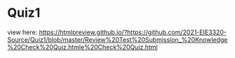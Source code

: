 # Quiz1
view here: https://htmlpreview.github.io/?https://github.com/2021-EIE3320-Source/Quiz1/blob/master/Review%20Test%20Submission_%20Knowledge%20Check%20Quiz.htmle%20Check%20Quiz.html

